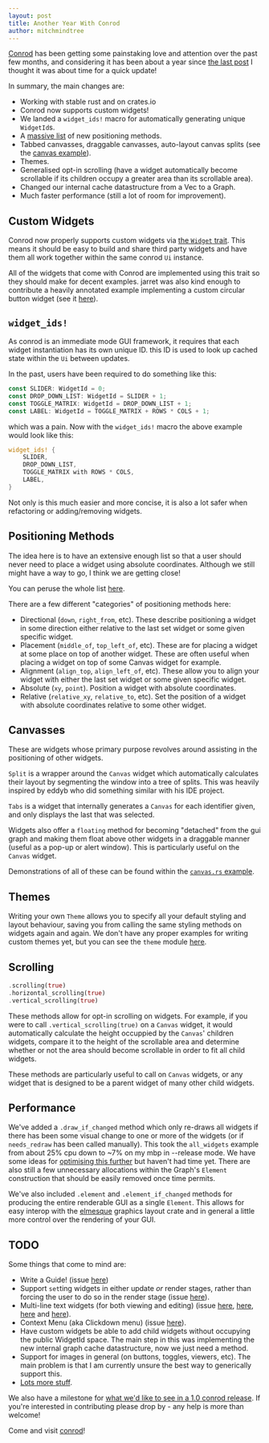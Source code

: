 ```yaml
---
layout: post
title: Another Year With Conrod
author: mitchmindtree
---
```


[Conrod](https://github.com/PistonDevelopers/conrod) has been getting some painstaking love and attention over the past few months, and considering it has been about a year since [the last post](http://blog.piston.rs/2014/09/14/conrod-api-overhaul/) I thought it was about time for a quick update!

In summary, the main changes are:

- Working with stable rust and on crates.io
- Conrod now supports custom widgets!
- We landed a `widget_ids!` macro for automatically generating unique `WidgetId`s.
- A [massive list](https://github.com/PistonDevelopers/conrod/blob/master/src/position.rs#L105) of new positioning methods.
- Tabbed canvasses, draggable canvasses, auto-layout canvas splits (see the [canvas example](https://github.com/PistonDevelopers/conrod/blob/master/examples/canvas.rs)).
- Themes.
- Generalised opt-in scrolling (have a widget automatically become scrollable if its children occupy a greater area than its scrollable area).
- Changed our internal cache datastructure from a Vec to a Graph.
- Much faster performance (still a lot of room for improvement).


Custom Widgets
--------------

Conrod now properly supports custom widgets via [the `Widget` trait](https://github.com/PistonDevelopers/conrod/blob/master/src/widget/mod.rs#L59). This means it should be easy to build and share third party widgets and have them all work together within the same conrod `Ui` instance.

All of the widgets that come with Conrod are implemented using this trait so they should make for decent examples. jarret was also kind enough to contribute a heavily annotated example implementing a custom circular button widget (see it [here](https://github.com/PistonDevelopers/conrod/blob/master/examples/custom_widget.rs)).


`widget_ids!`
-------------

As conrod is an immediate mode GUI framework, it requires that each widget instantiation has its own unique ID. this ID is used to look up cached state within the `Ui` between updates.

In the past, users have been required to do something like this:

```Rust
const SLIDER: WidgetId = 0;
const DROP_DOWN_LIST: WidgetId = SLIDER + 1;
const TOGGLE_MATRIX: WidgetId = DROP_DOWN_LIST + 1;
const LABEL: WidgetId = TOGGLE_MATRIX + ROWS * COLS + 1;
```

which was a pain. Now with the `widget_ids!` macro the above example would look like this:

```Rust
widget_ids! {
    SLIDER,
    DROP_DOWN_LIST,
    TOGGLE_MATRIX with ROWS * COLS,
    LABEL,
}
```

Not only is this much easier and more concise, it is also a lot safer when refactoring or adding/removing widgets.


Positioning Methods
-------------------

The idea here is to have an extensive enough list so that a user should never need to place a widget using absolute coordinates. Although we still might have a way to go, I think we are getting close!

You can peruse the whole list [here](https://github.com/PistonDevelopers/conrod/blob/master/src/position.rs#L105).

There are a few different "categories" of positioning methods here:

- Directional (`down`, `right_from`, etc). These describe positioning a widget in some direction either relative to the last set widget or some given specific widget.
- Placement (`middle_of`, `top_left_of`, etc). These are for placing a widget at some place on top of another widget. These are often useful when placing a widget on top of some Canvas widget for example.
- Alignment (`align_top`, `align_left_of`, etc). These allow you to align your widget with either the last set widget or some given specific widget.
- Absolute (`xy`, `point`). Position a widget with absolute coordinates.
- Relative (`relative_xy`, `relative_to`, etc). Set the position of a widget with absolute coordinates relative to some other widget.


Canvasses
---------

These are widgets whose primary purpose revolves around assisting in the positioning of other widgets.

`Split` is a wrapper around the `Canvas` widget which automatically calculates their layout by segmenting the window into a tree of splits. This was heavily inspired by eddyb who did something similar with his IDE project.

`Tabs` is a widget that internally generates a `Canvas` for each identifier given, and only displays the last that was selected.

Widgets also offer a `floating` method for becoming "detached" from the gui graph and making them float above other widgets in a draggable manner (useful as a pop-up or alert window). This is particularly useful on the `Canvas` widget.

Demonstrations of all of these can be found within the [`canvas.rs` example](https://github.com/PistonDevelopers/conrod/blob/master/examples/canvas.rs).


Themes
------

Writing your own `Theme` allows you to specify all your default styling and layout behaviour, saving you from calling the same styling methods on widgets again and again. We don't have any proper examples for writing custom themes yet, but you can see the `theme` module [here](https://github.com/PistonDevelopers/conrod/blob/master/src/theme.rs#L16).


Scrolling
---------

```Rust
.scrolling(true)
.horizontal_scrolling(true)
.vertical_scrolling(true)
```

These methods allow for opt-in scrolling on widgets. For example, if you were to call `.vertical_scrolling(true)` on a `Canvas` widget, it would automatically calculate the height occuppied by the `Canvas`' children widgets, compare it to the height of the scrollable area and determine whether or not the area should become scrollable in order to fit all child widgets.

These methods are particularly useful to call on `Canvas` widgets, or any widget that is designed to be a parent widget of many other child widgets.


Performance
-----------

We've added a `.draw_if_changed` method which only re-draws all widgets if there has been some visual change to one or more of the widgets (or if `needs_redraw` has been called manually). This took the `all_widgets` example from about 25% cpu down to ~7% on my mbp in --release mode. We have some ideas for [optimising this further](https://github.com/PistonDevelopers/conrod/issues/537) but haven't had time yet. There are also still a few unnecessary allocations within the Graph's `Element` construction that should be easily removed once time permits.

We've also included `.element` and `.element_if_changed` methods for producing the entire renderable GUI as a single `Element`. This allows for easy interop with the [elmesque](https://github.com/mitchmindtree/elmesque) graphics layout crate and in general a little more control over the rendering of your GUI.


TODO
----

Some things that come to mind are:
- Write a Guide! (issue [here](https://github.com/PistonDevelopers/conrod/issues/505))
- Support `set`ting widgets in either update *or* render stages, rather than forcing the user to do so in the render stage (issue [here](https://github.com/PistonDevelopers/conrod/issues/509)).
- Multi-line text widgets (for both viewing and editing) (issue [here](https://github.com/PistonDevelopers/conrod/issues/466), [here](https://github.com/PistonDevelopers/conrod/issues/342), [here](https://github.com/PistonDevelopers/conrod/issues/71) and [here](https://github.com/PistonDevelopers/conrod/issues/62)).
- Context Menu (aka Clickdown menu) (issue [here](https://github.com/PistonDevelopers/conrod/issues/394)).
- Have custom widgets be able to add child widgets without occupying the public WidgetId space. The main step in this was implementing the new internal graph cache datastructure, now we just need a method.
- Support for images in general (on buttons, toggles, viewers, etc). The main problem is that I am currently unsure the best way to generically support this.
- [Lots more stuff](https://github.com/PistonDevelopers/conrod/issues).


We also have a milestone for [what we'd like to see in a 1.0 conrod release](https://github.com/PistonDevelopers/conrod/milestones/1.0.0). If you're interested in contributing please drop by - any help is more than welcome!

Come and visit [conrod](https://github.com/PistonDevelopers/conrod)!

